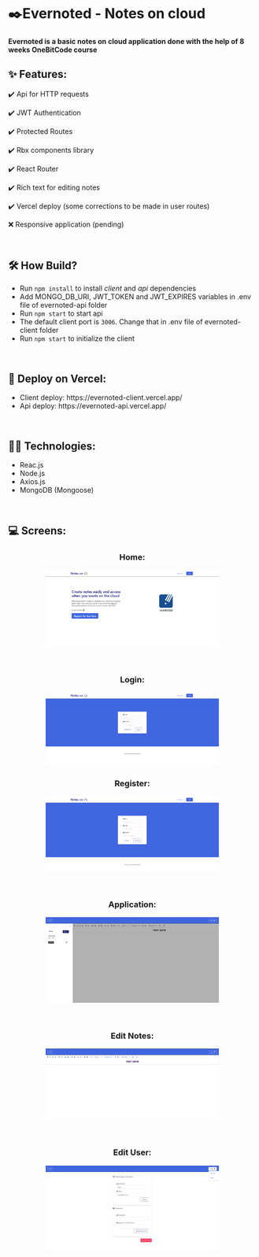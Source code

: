 <h1>✒️Evernoted - Notes on cloud</h1>

<h4>Evernoted is a basic notes on cloud application done with the help of 8 weeks OneBitCode course</h4>

<h2>✨ Features:</h2>
<p> ✔️ Api for HTTP requests </p>
<p> ✔️ JWT Authentication </p>
<p> ✔️ Protected Routes </p>  
<p> ✔️ Rbx components library
<p> ✔️ React Router </p>
<p> ✔️ Rich text for editing notes </p>
<p> ✔️ Vercel deploy (some corrections to be made in user routes) 
<p> ❌ Responsive application (pending)</p>

<br>

<h2>🛠️ How Build?</h2>
<ul>
  <li>Run <code>npm install</code> to install <i>client</i> and <i>api</i> dependencies</li> 
  <li>Add MONGO_DB_URI, JWT_TOKEN and JWT_EXPIRES variables in .env file of evernoted-api folder</li>
  <li>Run <code>npm start</code> to start api </li>
  <li>The default client port is <code>3006</code>. Change that in .env file of evernoted-client folder</li>
  <li>Run <code>npm start</code> to initialize the client </li>
</ul>

<br>

<h2>🚀 Deploy on Vercel:</h2>
<ul>
  <li>Client deploy: https://evernoted-client.vercel.app/</li>
  <li>Api deploy: https://evernoted-api.vercel.app/ </li>
</ul>

<br>

<h2>👨‍💻 Technologies:</h2>
<ul>
  <li> Reac.js </li>
  <li> Node.js </li>
  <li> Axios.js </li>
  <li> MongoDB (Mongoose) </li>
</ul>

<br>

<h2>💻 Screens:</h2>
<div>
  <h3 align="center">Home:</h3>
  <p align="center">
    <img src="screens_image/Home.png" width="70%" height="70%">
  </p>
</div>

<br>

<div>
  <h3 align="center">Login:</h3>
  <p align="center">
    <img src="screens_image/Login.png" width="70%" height="70%">
  </p>
</div>

<div>
  <h3 align="center">Register:</h3>
  <p align="center">
    <img src="screens_image/Register.png" width="70%" height="70%">
  </p>
</div>

<br>

<div>
  <h3 align="center">Application:</h3>
  <p align="center">
    <img src="screens_image/Notes.png" width="70%" height="70%">
  </p>
</div>

<br>

<div>
  <h3 align="center">Edit Notes:</h3>
  <p align="center">
    <img src="screens_image/Rich Text.png" width="70%" height="70%">
  </p>
</div>

<br>

<div>
  <h3 align="center">Edit User:</h3>
  <p align="center">
    <img src="screens_image/Edit Info.png" width="70%" height="70%">
  </p>
</div>
